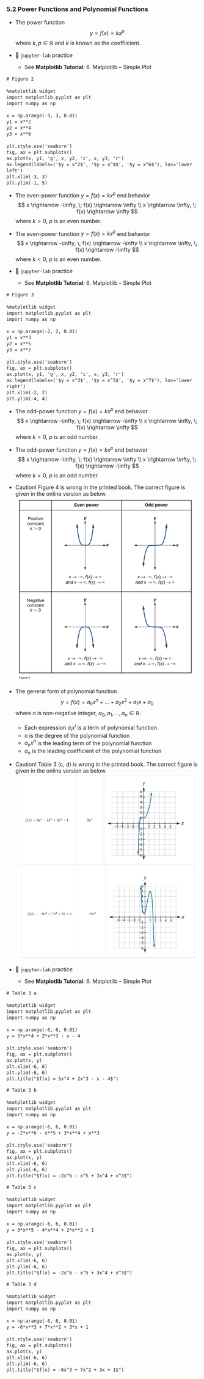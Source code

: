 ### 5.2 Power Functions and Polynomial Functions

- The power function
$$ y = f(x) = k x^{p} $$
where $k, p \in \mathbb{R}$ and $k$ is known as the coeffiicient. 


- 🎯 `jupyter-lab` practice
    - See **Matplotlib Tutorial**: 6. Matplotlib – Simple Plot


```
# Figure 2

%matplotlib widget
import matplotlib.pyplot as plt
import numpy as np

x = np.arange(-3, 3, 0.01)
y1 = x**2
y2 = x**4
y3 = x**6

plt.style.use('seaborn')
fig, ax = plt.subplots()
ax.plot(x, y1, 'g', x, y2, 'c', x, y3, 'r')
ax.legend(labels=('$y = x^2$', '$y = x^4$', '$y = x^6$'), loc='lower left')
plt.xlim(-3, 3)
plt.ylim(-1, 5)
```


- The even-power function $y = f(x) = kx^p$ end behavior
$$ x \rightarrow -\infty, \; f(x) \rightarrow \infty \\ x \rightarrow \infty, \; f(x) \rightarrow \infty  $$
where $k > 0$, $p$ is an even number.

- The even-power function $y = f(x) = kx^p$ end behavior
$$ x \rightarrow -\infty, \; f(x) \rightarrow -\infty \\ x \rightarrow \infty, \; f(x) \rightarrow -\infty  $$
where $k < 0$, $p$ is an even number.


- 🎯 `jupyter-lab` practice
    - See **Matplotlib Tutorial**: 6. Matplotlib – Simple Plot


```
# Figure 3

%matplotlib widget
import matplotlib.pyplot as plt
import numpy as np

x = np.arange(-2, 2, 0.01)
y1 = x**3
y2 = x**5
y3 = x**7

plt.style.use('seaborn')
fig, ax = plt.subplots()
ax.plot(x, y1, 'g', x, y2, 'c', x, y3, 'r')
ax.legend(labels=('$y = x^3$', '$y = x^5$', '$y = x^7$'), loc='lower right')
plt.xlim(-2, 2)
plt.ylim(-4, 4)
```


- The odd-power function $y = f(x) = kx^p$ end behavior
$$ x \rightarrow -\infty, \; f(x) \rightarrow -\infty \\ x \rightarrow \infty, \; f(x) \rightarrow \infty  $$
where $k > 0$, $p$ is an odd number.

- The odd-power function $y = f(x) = kx^p$ end behavior
$$ x \rightarrow -\infty, \; f(x) \rightarrow \infty \\ x \rightarrow \infty, \; f(x) \rightarrow -\infty  $$
where $k < 0$, $p$ is an odd number.

- Caution! Figure 4 is wrong in the printed book.
The correct figure is given in the online version as below.
![Figure 4](./ch05-02-fig4.png)


- The general form of polynomial function
$$ y = f(x) = a_n x^n + \dots + a_2 x^2 + a_1 x + a_0 $$
where $n$ is non-negative integer, $a_0, a_1, \dots, a_n \in \mathbb{R}$. 
    - Each expression $a_i x^i$ is a term of polynomial function.
    - $n$ is the degree of the polynomial function
    - $a_n x^n$ is the leading term of the polynomial function
    - $a_n$ is the leading coefficient of the polynomial function

- Caution! Table 3 (c, d) is wrong in the printed book.
The correct figure is given in the online version as below.
![Table 3 c](./ch05-02-tbl3c.png)
![Table 3 d](./ch05-02-tbl3d.png)


- 🎯 `jupyter-lab` practice
    - See **Matplotlib Tutorial**: 6. Matplotlib – Simple Plot


```
# Table 3 a

%matplotlib widget
import matplotlib.pyplot as plt
import numpy as np

x = np.arange(-6, 6, 0.01)
y = 5*x**4 + 2*x**3 - x - 4

plt.style.use('seaborn')
fig, ax = plt.subplots()
ax.plot(x, y)
plt.xlim(-6, 6)
plt.ylim(-6, 6)
plt.title("$f(x) = 5x^4 + 2x^3 - x - 4$")
```

```
# Table 3 b

%matplotlib widget
import matplotlib.pyplot as plt
import numpy as np

x = np.arange(-6, 6, 0.01)
y = -2*x**6 - x**5 + 3*x**4 + x**3

plt.style.use('seaborn')
fig, ax = plt.subplots()
ax.plot(x, y)
plt.xlim(-6, 6)
plt.ylim(-6, 6)
plt.title("$f(x) = -2x^6 - x^5 + 3x^4 + x^3$")
```

```
# Table 3 c

%matplotlib widget
import matplotlib.pyplot as plt
import numpy as np

x = np.arange(-6, 6, 0.01)
y = 3*x**5 - 4*x**4 + 2*x**2 + 1

plt.style.use('seaborn')
fig, ax = plt.subplots()
ax.plot(x, y)
plt.xlim(-6, 6)
plt.ylim(-6, 6)
plt.title("$f(x) = -2x^6 - x^5 + 3x^4 + x^3$")
```

```
# Table 3 d

%matplotlib widget
import matplotlib.pyplot as plt
import numpy as np

x = np.arange(-6, 6, 0.01)
y = -6*x**3 + 7*x**2 + 3*x + 1

plt.style.use('seaborn')
fig, ax = plt.subplots()
ax.plot(x, y)
plt.xlim(-6, 6)
plt.ylim(-6, 6)
plt.title("$f(x) = -6x^3 + 7x^2 + 3x + 1$")
```

